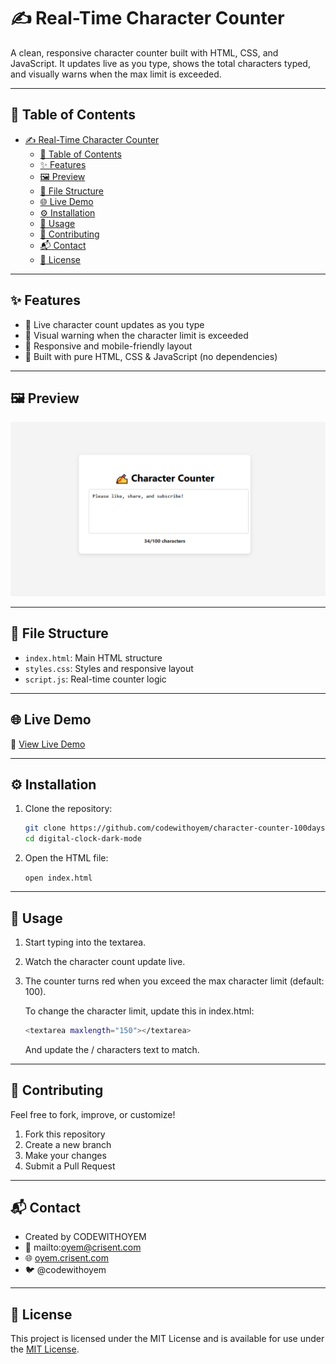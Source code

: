 # ✍️ Real-Time Character Counter

A clean, responsive character counter built with HTML, CSS, and JavaScript. It updates live as you type, shows the total characters typed, and visually warns when the max limit is exceeded.

---

## 📑 Table of Contents

- [✍️ Real-Time Character Counter](#️-real-time-character-counter)
  - [📑 Table of Contents](#-table-of-contents)
  - [✨ Features](#-features)
  - [🖼 Preview](#-preview)
  - [📁 File Structure](#-file-structure)
  - [🌐 Live Demo](#-live-demo)
  - [⚙️ Installation](#️-installation)
  - [🚀 Usage](#-usage)
  - [🤝 Contributing](#-contributing)
  - [📬 Contact](#-contact)
  - [📄 License](#-license)

---

## ✨ Features

- 🔢 Live character count updates as you type
- 🚨 Visual warning when the character limit is exceeded
- 📱 Responsive and mobile-friendly layout
- 🧠 Built with pure HTML, CSS & JavaScript (no dependencies)

---

## 🖼 Preview

![Character Counter Preview](demo-screenshot.png)

---

## 📁 File Structure

- `index.html`: Main HTML structure
- `styles.css`: Styles and responsive layout
- `script.js`: Real-time counter logic

---

## 🌐 Live Demo

🔗 [View Live Demo](https://codewithoyem.github.io/character-counter-100daysofcode/)

---

## ⚙️ Installation

1. Clone the repository:

   ```bash
   git clone https://github.com/codewithoyem/character-counter-100daysofcode.git
   cd digital-clock-dark-mode
   ```

2. Open the HTML file:

    `open index.html`

---

## 🚀 Usage

1. Start typing into the textarea.
2. Watch the character count update live.
3. The counter turns red when you exceed the max character limit (default: 100).

    To change the character limit, update this in index.html:

   ```bash
   <textarea maxlength="150"></textarea>
   ```

   And update the / characters text to match.

---

## 🤝 Contributing

Feel free to fork, improve, or customize!

1. Fork this repository
2. Create a new branch
3. Make your changes
4. Submit a Pull Request

---

## 📬 Contact

- Created by CODEWITHOYEM
- 📧 mailto:oyem@crisent.com
- 🌐 [oyem.crisent.com](https://oyem.crisent.com)
- 🐦 @codewithoyem

---

## 📄 License

This project is licensed under the MIT License and is available for use under the [MIT License](https://opensource.org/licenses/MIT).
